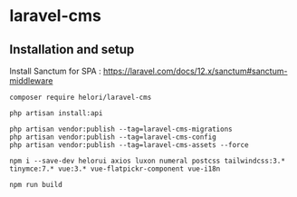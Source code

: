 # laravel-cms


## Installation and setup

Install Sanctum for SPA : https://laravel.com/docs/12.x/sanctum#sanctum-middleware

```console
composer require helori/laravel-cms

php artisan install:api

php artisan vendor:publish --tag=laravel-cms-migrations
php artisan vendor:publish --tag=laravel-cms-config
php artisan vendor:publish --tag=laravel-cms-assets --force

npm i --save-dev helorui axios luxon numeral postcss tailwindcss:3.* tinymce:7.* vue:3.* vue-flatpickr-component vue-i18n

npm run build
```
